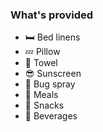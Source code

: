### What's provided

* :bed: Bed linens
* :zzz: Pillow
* :shower: Towel
* :sunglasses: Sunscreen
* :bug: Bug spray
* :fork_and_knife: Meals
* :doughnut: Snacks
* :tropical_drink: Beverages
